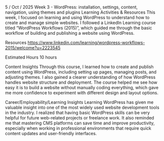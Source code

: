 5 / Oct / 2025
Week 3 - WordPress: installation, settings, content, navigation, using themes and plugins
Learning Activities & Resources
This week, I focused on learning and using WordPress to understand how to create and manage simple websites. I followed a LinkedIn Learning course titled “WordPress Workflows (2015)”, which guided me through the basic workflow of building and publishing a website using WordPress.

Resources
https://www.linkedin.com/learning/wordpress-workflows-2015/welcome?u=2223545

Estimated Hours
10 hours

Content Insights
Through this course, I learned how to create and publish content using WordPress, including setting up pages, managing posts, and adjusting themes. I also gained a clearer understanding of how WordPress handles website structure and deployment. The course helped me see how easy it is to build a website without manually coding everything, which gave me more confidence to experiment with different design and layout options.

Career/Employability/Learning Insights
Learning WordPress has given me valuable insight into one of the most widely used website development tools in the industry. I realized that having basic WordPress skills can be very helpful for future web-related projects or freelance work. It also reminded me that mastering CMS platforms can save time and improve productivity, especially when working in professional environments that require quick content updates and user-friendly interfaces.
